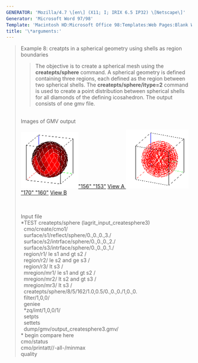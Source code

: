 ```yaml
---
GENERATOR: 'Mozilla/4.7 \[en\] (X11; I; IRIX 6.5 IP32) \[Netscape\]'
Generator: 'Microsoft Word 97/98'
Template: 'Macintosh HD:Microsoft Office 98:Templates:Web Pages:Blank Web Page'
title: '\*arguments:'
---
```


> Example 8: creatpts in a spherical geometry using shells as region
> boundaries
>
> > The objective is to create a spherical mesh using the
> > **createpts/sphere** command.
> > A spherical geometry is defined containing three regions, each
> > defined as the region between two spherical shells. The
> > **createpts/sphere/itype=2** command is used to create a point
> > distribution between spherical shells for all diamonds of the
> > defining icosahedron. The output consists of one gmv file.
>
> \
> Images of GMV output
>
> [![](image/image8tn.gif)"156" "153"](image/image8a.gif)
> [View A ](image/image8a.gif)[![](image/image8btn.gif)"170"
> "160"](image/image8b.gif) [View B](image/image8b.gif)\
>  \
>  
>
> Input file\
> \*TEST createpts/sphere (lagrit\_input\_createsphere3)\
>   cmo/create/cmo1/\
>   surface/s1/reflect/sphere/0.,0.,0.,3./\
>   surface/s2/intrface/sphere/0.,0.,0.,2./\
>   surface/s3/intrface/sphere/0.,0.,0.,1./\
>   region/r1/ le s1 and gt s2 /\
>   region/r2/ le s2 and ge s3 /\
>   region/r3/ lt s3 /\
>   mregion/mr1/ le s1 and gt s2 /\
>   mregion/mr2/ lt s2 and gt s3 /\
>   mregion/mr3/ lt s3 /\
>   createpts/sphere/8/5/162/1.0,0.5/0.,0.,0./1,0.,0.\
>   filter/1,0,0/\
>   geniee\
>   \*zq/imt/1,0,0/1/\
>   setpts\
>   settets\
>   dump/gmv/output\_createsphere3.gmv/\
> \* begin compare here\
> cmo/status\
> cmo/printatt//-all-/minmax\
> quality
